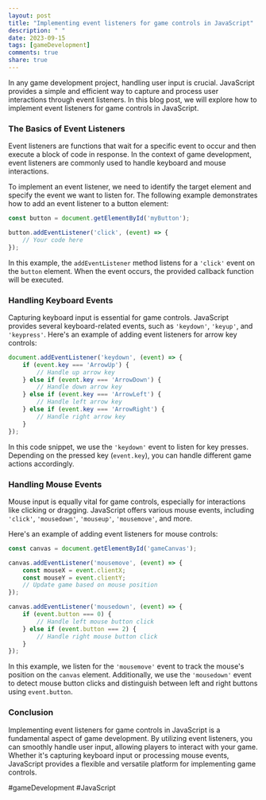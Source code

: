 ```yaml
---
layout: post
title: "Implementing event listeners for game controls in JavaScript"
description: " "
date: 2023-09-15
tags: [gameDevelopment]
comments: true
share: true
---
```


In any game development project, handling user input is crucial. JavaScript provides a simple and efficient way to capture and process user interactions through event listeners. In this blog post, we will explore how to implement event listeners for game controls in JavaScript.

### The Basics of Event Listeners

Event listeners are functions that wait for a specific event to occur and then execute a block of code in response. In the context of game development, event listeners are commonly used to handle keyboard and mouse interactions.

To implement an event listener, we need to identify the target element and specify the event we want to listen for. The following example demonstrates how to add an event listener to a button element:

```javascript
const button = document.getElementById('myButton');

button.addEventListener('click', (event) => {
    // Your code here
});
```

In this example, the `addEventListener` method listens for a `'click'` event on the `button` element. When the event occurs, the provided callback function will be executed.

### Handling Keyboard Events

Capturing keyboard input is essential for game controls. JavaScript provides several keyboard-related events, such as `'keydown'`, `'keyup'`, and `'keypress'`. Here's an example of adding event listeners for arrow key controls:

```javascript
document.addEventListener('keydown', (event) => {
    if (event.key === 'ArrowUp') {
        // Handle up arrow key
    } else if (event.key === 'ArrowDown') {
        // Handle down arrow key
    } else if (event.key === 'ArrowLeft') {
        // Handle left arrow key
    } else if (event.key === 'ArrowRight') {
        // Handle right arrow key
    }
});
```

In this code snippet, we use the `'keydown'` event to listen for key presses. Depending on the pressed key (`event.key`), you can handle different game actions accordingly.

### Handling Mouse Events

Mouse input is equally vital for game controls, especially for interactions like clicking or dragging. JavaScript offers various mouse events, including `'click'`, `'mousedown'`, `'mouseup'`, `'mousemove'`, and more.

Here's an example of adding event listeners for mouse controls:

```javascript
const canvas = document.getElementById('gameCanvas');

canvas.addEventListener('mousemove', (event) => {
    const mouseX = event.clientX;
    const mouseY = event.clientY;
    // Update game based on mouse position
});

canvas.addEventListener('mousedown', (event) => {
    if (event.button === 0) {
        // Handle left mouse button click
    } else if (event.button === 2) {
        // Handle right mouse button click
    }
});
```

In this example, we listen for the `'mousemove'` event to track the mouse's position on the `canvas` element. Additionally, we use the `'mousedown'` event to detect mouse button clicks and distinguish between left and right buttons using `event.button`.

### Conclusion

Implementing event listeners for game controls in JavaScript is a fundamental aspect of game development. By utilizing event listeners, you can smoothly handle user input, allowing players to interact with your game. Whether it's capturing keyboard input or processing mouse events, JavaScript provides a flexible and versatile platform for implementing game controls.

#gameDevelopment #JavaScript